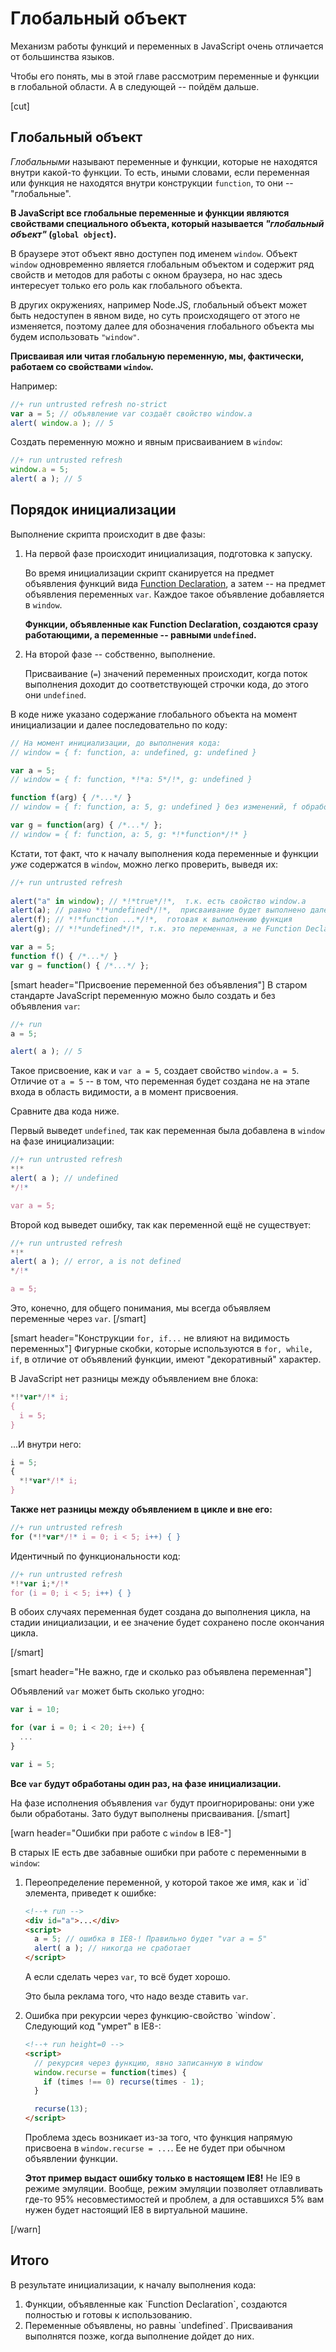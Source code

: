 # Глобальный объект

Механизм работы функций и переменных в JavaScript очень отличается от большинства языков.

Чтобы его понять, мы в этой главе рассмотрим переменные и функции в глобальной области. А в следующей -- пойдём дальше.

[cut]

## Глобальный объект

*Глобальными* называют переменные и функции, которые не находятся внутри какой-то функции. То есть, иными словами, если переменная или функция не находятся внутри конструкции `function`, то они -- "глобальные".

**В JavaScript все глобальные переменные и функции являются свойствами специального объекта, который называется *"глобальный объект"* (`global object`).**

В браузере этот объект явно доступен под именем `window`. Объект `window` одновременно является глобальным объектом и содержит ряд свойств и методов для работы с окном браузера, но нас здесь интересует только его роль как глобального объекта.

В других окружениях, например Node.JS, глобальный объект может быть недоступен в явном виде, но суть происходящего от этого не изменяется, поэтому далее для обозначения глобального объекта мы будем использовать `"window"`.

**Присваивая или читая глобальную переменную, мы, фактически, работаем со свойствами `window`.** 

Например:

```js
//+ run untrusted refresh no-strict
var a = 5; // объявление var создаёт свойство window.a
alert( window.a ); // 5
```

Создать переменную можно и явным присваиванием в `window`:

```js
//+ run untrusted refresh
window.a = 5;
alert( a ); // 5
```

## Порядок инициализации

Выполнение скрипта происходит в две фазы:
<ol>
<li>На первой фазе происходит инициализация, подготовка к запуску.

Во время инициализации скрипт сканируется на предмет объявления функций вида [Function Declaration](/function-declaration-expression), а затем -- на предмет объявления переменных `var`. Каждое такое объявление добавляется в `window`. 

**Функции, объявленные как Function Declaration, создаются сразу работающими, а переменные -- равными `undefined`.**
</li>
<li>На второй фазе -- собственно, выполнение.

Присваивание (`=`) значений переменных происходит, когда поток выполнения доходит до соответствующей строчки кода, до этого они `undefined`.
</li>
</ol>

В коде ниже указано содержание глобального объекта на момент инициализации и далее последовательно по коду:

```js
// На момент инициализации, до выполнения кода:
// window = { f: function, a: undefined, g: undefined }

var a = 5; 
// window = { f: function, *!*a: 5*/!*, g: undefined }

function f(arg) { /*...*/ }  
// window = { f: function, a: 5, g: undefined } без изменений, f обработана ранее

var g = function(arg) { /*...*/ }; 
// window = { f: function, a: 5, g: *!*function*/!* } 
```

Кстати, тот факт, что к началу выполнения кода переменные и функции *уже* содержатся в `window`, можно легко проверить, выведя их:

```js
//+ run untrusted refresh
 
alert("a" in window); // *!*true*/!*,  т.к. есть свойство window.a 
alert(a); // равно *!*undefined*/!*,  присваивание будет выполнено далее
alert(f); // *!*function ...*/!*,  готовая к выполнению функция
alert(g); // *!*undefined*/!*, т.к. это переменная, а не Function Declaration

var a = 5;  
function f() { /*...*/ } 
var g = function() { /*...*/ };
```

[smart header="Присвоение переменной без объявления"]
В старом стандарте JavaScript переменную можно было создать и без объявления `var`:

```js
//+ run
a = 5;

alert( a ); // 5
```

Такое присвоение, как и `var a = 5`, создает свойство `window.a = 5`. Отличие от `a = 5` -- в том, что переменная будет создана не на этапе входа в область видимости, а в момент присвоения.

Сравните два кода ниже. 

Первый выведет `undefined`, так как переменная была добавлена в `window` на фазе инициализации:

```js
//+ run untrusted refresh
*!*
alert( a ); // undefined
*/!*

var a = 5;
```

Второй код выведет ошибку, так как переменной ещё не существует:

```js
//+ run untrusted refresh
*!*
alert( a ); // error, a is not defined
*/!*

a = 5;
```
Это, конечно, для общего понимания, мы всегда объявляем переменные через `var`.
[/smart]

[smart header="Конструкции `for, if...` не влияют на видимость переменных"]
Фигурные скобки, которые используются в `for, while, if`, в отличие от объявлений функции, имеют "декоративный" характер.

В JavaScript нет разницы между объявлением вне блока:

```js
*!*var*/!* i;
{
  i = 5;
}
```

...И внутри него:

```js
i = 5;
{
  *!*var*/!* i;
}
```

**Также нет разницы между объявлением в цикле и вне его:**

```js
//+ run untrusted refresh
for (*!*var*/!* i = 0; i < 5; i++) { }
```

Идентичный по функциональности код:

```js
//+ run untrusted refresh
*!*var i;*/!*
for (i = 0; i < 5; i++) { }
```

В обоих случаях переменная будет создана до выполнения цикла, на стадии инициализации, и ее значение будет сохранено после окончания цикла.

[/smart]

[smart header="Не важно, где и сколько раз объявлена переменная"]

Объявлений `var` может быть сколько угодно:

```js
var i = 10;

for (var i = 0; i < 20; i++) {
  ...
}

var i = 5;
```

**Все `var` будут обработаны один раз, на фазе инициализации.**

На фазе исполнения объявления `var` будут проигнорированы: они уже были обработаны. Зато будут выполнены присваивания.
[/smart]


[warn header="Ошибки при работе с `window` в IE8-"]

В старых IE есть две забавные ошибки при работе с переменными в `window`:

<ol>
<li>Переопределение переменной, у которой такое же имя, как и `id` элемента, приведет к ошибке:

```html
<!--+ run -->
<div id="a">...</div>
<script>
  a = 5; // ошибка в IE8-! Правильно будет "var a = 5"
  alert( a ); // никогда не сработает
</script>
```

А если сделать через `var`, то всё будет хорошо. 

Это была реклама того, что надо везде ставить `var`.

</li>
<li>Ошибка при рекурсии через функцию-свойство `window`. Следующий код "умрет" в IE8-:

```html
<!--+ run height=0 -->
<script>
  // рекурсия через функцию, явно записанную в window
  window.recurse = function(times) {
    if (times !== 0) recurse(times - 1);
  }

  recurse(13);
</script>
```

Проблема здесь возникает из-за того, что функция напрямую присвоена в `window.recurse = ...`. Ее не будет при обычном объявлении функции.

**Этот пример выдаст ошибку только в настоящем IE8!** Не IE9 в режиме эмуляции. Вообще, режим эмуляции позволяет отлавливать где-то 95% несовместимостей и проблем, а для оставшихся 5% вам нужен будет настоящий IE8 в виртуальной машине.
</li>
</ol>
[/warn]


## Итого

В результате инициализации, к началу выполнения кода:
<ol>
<li>Функции, объявленные как `Function Declaration`, создаются полностью и готовы к использованию.</li>
<li>Переменные объявлены, но равны `undefined`. Присваивания выполнятся позже, когда выполнение дойдет до них.</li>
</ol>


